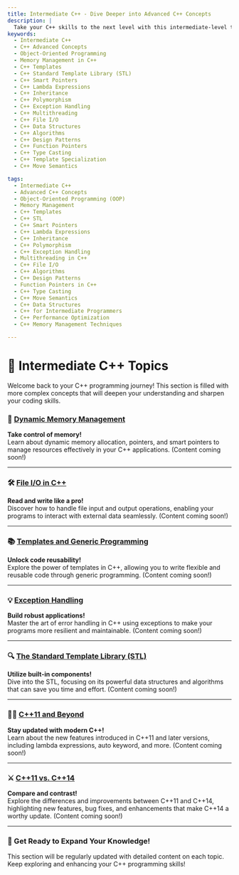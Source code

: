 ```yaml
---
title: Intermediate C++ - Dive Deeper into Advanced C++ Concepts
description: |
  Take your C++ skills to the next level with this intermediate-level tutorial. Explore topics such as object-oriented programming (OOP), advanced memory management, pointers, templates, and the Standard Template Library (STL). This guide is ideal for programmers who are familiar with the basics of C++ and are looking to master more complex aspects of the language to write efficient, optimized code.
keywords:
  - Intermediate C++
  - C++ Advanced Concepts
  - Object-Oriented Programming
  - Memory Management in C++
  - C++ Templates
  - C++ Standard Template Library (STL)
  - C++ Smart Pointers
  - C++ Lambda Expressions
  - C++ Inheritance
  - C++ Polymorphism
  - C++ Exception Handling
  - C++ Multithreading
  - C++ File I/O
  - C++ Data Structures
  - C++ Algorithms
  - C++ Design Patterns
  - C++ Function Pointers
  - C++ Type Casting
  - C++ Template Specialization
  - C++ Move Semantics

tags:
  - Intermediate C++
  - Advanced C++ Concepts
  - Object-Oriented Programming (OOP)
  - Memory Management
  - C++ Templates
  - C++ STL
  - C++ Smart Pointers
  - C++ Lambda Expressions
  - C++ Inheritance
  - C++ Polymorphism
  - C++ Exception Handling
  - Multithreading in C++
  - C++ File I/O
  - C++ Algorithms
  - C++ Design Patterns
  - Function Pointers in C++
  - C++ Type Casting
  - C++ Move Semantics
  - C++ Data Structures
  - C++ for Intermediate Programmers
  - C++ Performance Optimization
  - C++ Memory Management Techniques

---
```

# 🌟 Intermediate C++ Topics

Welcome back to your C++ programming journey! This section is filled with more complex concepts that will deepen your understanding and sharpen your coding skills.

### 🚀 [Dynamic Memory Management](#)
**Take control of memory!**  
Learn about dynamic memory allocation, pointers, and smart pointers to manage resources effectively in your C++ applications. (Content coming soon!)

---

### 🛠️ [File I/O in C++](#)
**Read and write like a pro!**  
Discover how to handle file input and output operations, enabling your programs to interact with external data seamlessly. (Content coming soon!)

---

### 📚 [Templates and Generic Programming](#)
**Unlock code reusability!**  
Explore the power of templates in C++, allowing you to write flexible and reusable code through generic programming. (Content coming soon!)

---

### 💡 [Exception Handling](#)
**Build robust applications!**  
Master the art of error handling in C++ using exceptions to make your programs more resilient and maintainable. (Content coming soon!)

---

### 🔍 [The Standard Template Library (STL)](#)
**Utilize built-in components!**  
Dive into the STL, focusing on its powerful data structures and algorithms that can save you time and effort. (Content coming soon!)

---

### 🧑‍💻 [C++11 and Beyond](#)
**Stay updated with modern C++!**  
Learn about the new features introduced in C++11 and later versions, including lambda expressions, auto keyword, and more. (Content coming soon!)

---

### ⚔️ [C++11 vs. C++14](./intro.md)    
**Compare and contrast!**  
Explore the differences and improvements between C++11 and C++14, highlighting new features, bug fixes, and enhancements that make C++14 a worthy update. (Content coming soon!)

---

### 📅 Get Ready to Expand Your Knowledge!
This section will be regularly updated with detailed content on each topic. Keep exploring and enhancing your C++ programming skills!
